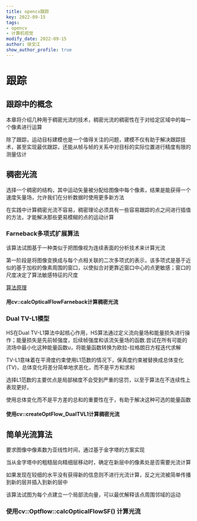 ```yaml
---
title: opencv跟踪
key: 2022-09-15
tags: 
- opencv
- 计算机视觉
modify_date: 2022-09-15
author: 徐文江
show_author_profile: true
---
```










# 跟踪			
<!--more-->     
## 跟踪中的概念			

本章将介绍几种用于稠密光流的技术，稠密光流的稠密性在于对给定区域中的每一个像素进行运算		

除了跟踪，运动目标建模也是一个值得关注的问题，建模不仅有助于解决跟踪技术，甚至实现最优跟踪，还能从帧与帧的关系中对目标的实际位置进行精度有限的测量估计			



## 稠密光流				

选择一个稠密的结构，其中运动矢量被分配给图像中每个像素，结果是能获得一个速度矢量场，允许我们在分析数据时使用更多新方法			

在实践中计算稠密光流不容易，稠密理论必须具有一些容易跟踪的点之间进行插值的方法，才能解决那些更易模糊的点的运动计算			



### Farneback多项式扩展算法			

该算法试图基于一种类似于把图像视为连续表面的分析技术来计算光流

第一阶段是将图像变换成与每个点相关联的二次多项式的表示，该多项式是基于近似的基于加权的像素周围的窗口，以使拟合对更靠近窗口中心的点更敏感；窗口的尺度决定了算法敏感特征的尺度			

[算法原理](https://blog.csdn.net/xholes/article/details/79894340)			

#### 用cv::calcOpticalFlowFarneback计算稠密光流			



### Dual TV-L1模型				

HS在Dual TV-L1算法中起核心作用，HS算法通过定义流向量场和能量损失进行操作；能量损失是先前帧强度，后续帧强度和该流矢量场的函数.尝试在所有可能的流场中最小化这种能量函数u，将能量函数转换为欧拉-拉格朗日方程迭代求解			

TV-L1意味着在平滑度约束使用L1范数的情况下，保真度约束被替换成总体变化(TV)，总体变化将差分简单地求恶化，而不是平方和求和				

选择L1范数的主要优点是局部梯度不会受到严重的惩罚，以至于算法在不连续性上表现更好。     

使用总体变化而不是平方差的总和的重要性在于，有助于解决这种可选的能量函数			



#### 使用cv::createOptFlow_DualTVL1计算稠密光流			





## 简单光流算法				

要求图像中像素数为亚线性时间，通过基于金字塔的方案实现			

当从金字塔中的粗糙层向精细层移动时，确定在新层中的像素处是否需要光流计算			

如果发现在较细的水平没有获得新的信息则不进行光流计算，反之光流被简单传播到新的层并插入到新的层中			

该算法试图为每个点建立一个局部流向量，可以最优解释该点周围邻域的运动			

### 使用cv::Optflow::calcOpticalFlowSF() 计算光流			






